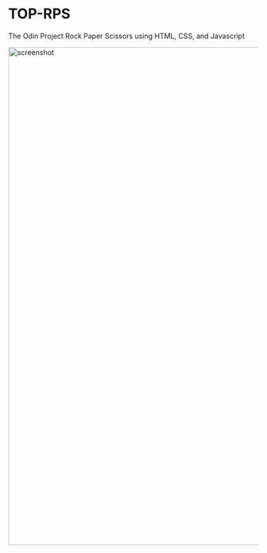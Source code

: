 # TOP-RPS

The Odin Project Rock Paper Scissors using HTML, CSS, and Javascript

<img width="1000" alt="screenshot" >
